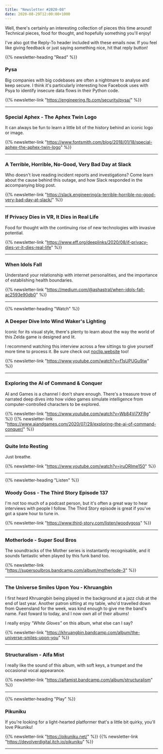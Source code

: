 ```yaml
---
title: "Newsletter #2020-08"
date: 2020-08-29T12:00:00+1000
---
```


Well, there's certainly an interesting collection of pieces this time around! Technical pieces, food for thought, and hopefully something you'll enjoy!

I've also got the Reply-To header included with these emails now. If you feel like giving feedback or just saying something nice, hit that reply button!

<!--more-->

{{% newsletter-heading "Read" %}}

### Pysa

Big companies with big codebases are often a nightmare to analyse and keep secure. I think it's particularly interesting how Facebook uses with Psya to identify insecure data flows in their Python code.

{{% newsletter-link "https://engineering.fb.com/security/pysa/" %}}

---

### Special Aphex - The Aphex Twin Logo

It can always be fun to learn a little bit of the history behind an iconic logo or image.

{{% newsletter-link "https://www.fontsmith.com/blog/2018/01/18/special-aphex-the-aphex-twin-logo" %}}

---

### A Terrible, Horrible, No-Good, Very Bad Day at Slack

Who doesn't love reading incident reports and investigations? Come learn about the cause behind this outage, and how Slack responded in the accompanying blog post.

{{% newsletter-link "https://slack.engineering/a-terrible-horrible-no-good-very-bad-day-at-slack/" %}}

---

### If Privacy Dies in VR, It Dies in Real Life

Food for thought with the continuing rise of new technologies with invasive potential.

{{% newsletter-link "https://www.eff.org/deeplinks/2020/08/if-privacy-dies-vr-it-dies-real-life" %}}

---

### When Idols Fall

Understand your relationship with internet personalities, and the importance of establishing health boundaries.

{{% newsletter-link "https://medium.com/@ashastral/when-idols-fall-ac2593e90db0" %}}

---

{{% newsletter-heading "Watch" %}}

### A Deeper Dive Into Wind Waker's Lighting

Iconic for its visual style, there's plenty to learn about the way the world of this Zelda game is designed and lit.

I recommend watching this interview across a few sittings to give yourself more time to process it. Be sure check out [noclip.website](https://noclip.website/) too!

{{% newsletter-link "https://www.youtube.com/watch?v=f1sUPUGu9iw" %}}

---

### Exploring the AI of Command & Conquer

AI and Games is a channel I don't share enough. There's a treasure trove of narrated deep dives into how video games simulate intelligence from computer-controlled characters to be explored.

{{% newsletter-link "https://www.youtube.com/watch?v=Wb84Vi7XFRg" %}}
{{% newsletter-link "https://www.aiandgames.com/2020/07/29/exploring-the-ai-of-command-conquer/" %}}

---

### Quite Into Resting

Just breathe.

{{% newsletter-link "https://www.youtube.com/watch?v=jruORIme150" %}}

---

{{% newsletter-heading "Listen" %}}

### Woody Goss - The Third Story Episode 137

I'm not too much of a podcast person, but it's often a great way to hear interviews with people I follow. The Third Story episode is great if you've got a spare hour to tune in.

{{% newsletter-link "https://www.third-story.com/listen/woodygoss" %}}

---

### Motherlode - Super Soul Bros

The soundtracks of the Mother series is instantantly recognisable, and it sounds fantastic when played by this funk band too.

{{% newsletter-link "https://supersoulbros.bandcamp.com/album/motherlode-3" %}}

---

### The Universe Smiles Upon You - Khruangbin

I first heard Khruangbin being played in the background at a jazz club at the end of last year. Another patron sitting at my table, who'd travelled down from Queensland for the week, was kind enough to give me the band's name. Fast foward to today, and I now own all of their albums!

I really enjoy _"White Gloves"_ on this album, what else can I say?

{{% newsletter-link "https://khruangbin.bandcamp.com/album/the-universe-smiles-upon-you" %}}

---

### Structuralism - Alfa Mist

I really like the sound of this album, with soft keys, a trumpet and the occasional vocal appearance.

{{% newsletter-link "https://alfamist.bandcamp.com/album/structuralism" %}}

---

{{% newsletter-heading "Play" %}}

### Pikuniku

If you're looking for a light-hearted platformer that's a little bit quirky, you'll love Pikuniku!

{{% newsletter-link "https://pikuniku.net/" %}}
{{% newsletter-link "https://devolverdigital.itch.io/pikuniku" %}}

---
